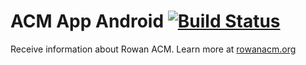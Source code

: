 # ACM App Android [![Build Status](https://travis-ci.org/RowanACM/ACMAppAndroid.svg?branch=master)](https://travis-ci.org/RowanACM/ACMAppAndroid)
Receive information about Rowan ACM. Learn more at [rowanacm.org](https://rowanacm.org)

